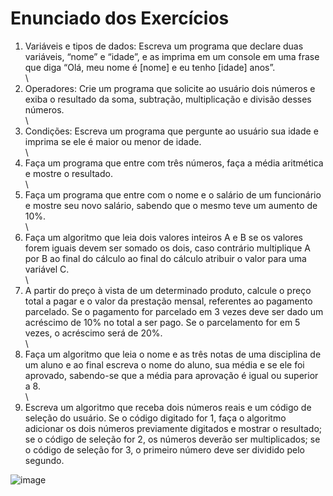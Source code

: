 
# Enunciado dos Exercícios

1. Variáveis e tipos de dados: Escreva um programa que declare duas variáveis, “nome” e
“idade”, e as imprima em um console em uma frase que diga “Olá, meu nome é [nome] e eu
tenho [idade] anos”.\
\
2. Operadores: Crie um programa que solicite ao usuário dois números e exiba o resultado da
soma, subtração, multiplicação e divisão desses números.\
\
3. Condições: Escreva um programa que pergunte ao usuário sua idade e imprima se ele é
maior ou menor de idade.\
\
4. Faça um programa que entre com três números, faça a média aritmética e mostre o
resultado.\
\
5. Faça um programa que entre com o nome e o salário de um funcionário e mostre seu
novo salário, sabendo que o mesmo teve um aumento de 10%.\
\
6. Faça um algoritmo que leia dois valores inteiros A e B se os valores forem iguais devem
ser somado os dois, caso contrário multiplique A por B ao final do cálculo ao final do
cálculo atribuir o valor para uma variável C.\
\
7. A partir do preço à vista de um determinado produto, calcule o preço total a pagar e o
valor da prestação mensal, referentes ao pagamento parcelado. Se o pagamento for
parcelado em 3 vezes deve ser dado um acréscimo de 10% no total a ser pago. Se o
parcelamento for em 5 vezes, o acréscimo será de 20%.\
\
8. Faça um algoritmo que leia o nome e as três notas de uma disciplina de um aluno e ao
final escreva o nome do aluno, sua média e se ele foi aprovado, sabendo-se que a média
para aprovação é igual ou superior a 8.\
\
9. Escreva um algoritmo que receba dois números reais e um código de seleção do usuário.
Se o código digitado for 1, faça o algoritmo adicionar os dois números previamente
digitados e mostrar o resultado; se o código de seleção for 2, os números deverão ser
multiplicados; se o código de seleção for 3, o primeiro número deve ser dividido pelo
segundo.

![image](https://github.com/heitor144/Atividade-aula-24-01-L-g.-2-JavaScript-/assets/86862406/5b709217-01ab-4cc8-8ebe-6a0dedfc7788)

